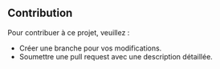 ## Contribution
Pour contribuer à ce projet, veuillez :
- Créer une branche pour vos modifications.
- Soumettre une pull request avec une description détaillée.



